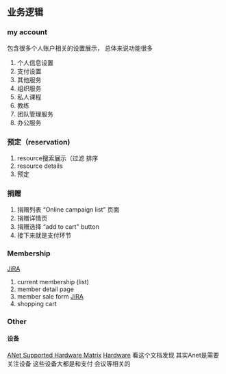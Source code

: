 ## 业务逻辑
### my account
包含很多个人账户相关的设置展示， 总体来说功能很多
1. 个人信息设置
2. 支付设置
3. 其他服务
4. 组织服务
5. 私人课程
6. 教练
7. 团队管理服务
8. 办公服务

### 预定（reservation)
1. resource搜索展示（过滤 排序
2. resource details
3. 预定


### 捐赠
1. 捐赠列表 “Online campaign list” 页面
2. 捐赠详情页 
3. 捐赠选择 “add to cart" button
4. 接下来就是支付环节


### Membership
[JiRA](https://jirafnd.dev.activenetwork.com/browse/ANE-106154)

1. current membership (list)
2. member detail page
3. member sale form
   [JiRA](https://jirafnd.dev.activenetwork.com/browse/ANE-121391)
4. shopping cart


### Other
#### 设备
[ANet Supported Hardware Matrix](https://gitlab.dev.activenetwork.com/ANAutomation/anet_qa_training/-/wikis/ANet%20Supported%20Hardware%20Matrix)
[Hardware](https://activenetworkllc.sharepoint.com/sites/OpsTeamsTechSupport/hardware/Lists/Hardware%20Matrix%20%20Updated%20Version/AllItems.aspx)
看这个文档发现  其实Anet是需要关注设备
这些设备大都是和支付 会议等相关的
